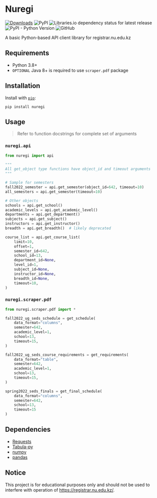 # Nuregi

[![Downloads](https://pepy.tech/badge/nuregi)](https://pepy.tech/project/nuregi)
![PyPI](https://img.shields.io/pypi/v/nuregi)
![Libraries.io dependency status for latest release](https://img.shields.io/librariesio/release/pypi/nuregi)
![PyPI - Python Version](https://img.shields.io/pypi/pyversions/nuregi)
![GitHub](https://img.shields.io/github/license/aldan/nuregi?color=brightgreen)

A basic Python-based API client library for registrar.nu.edu.kz

## Requirements

- Python 3.8+
- `OPTIONAL` Java 8+ is required to use `scraper.pdf` package

## Installation

Install with [`pip`](https://pypi.org/project/nuregi/): 

```
pip install nuregi
```

## Usage
> Refer to function docstrings for complete set of arguments
### `nuregi.api`

```python
from nuregi import api

"""
All get_object type functions have object_id and timeout arguments
"""

# Sample for semesters
fall2022_semester = api.get_semester(object_id=642, timeout=10)
all_semesters = api.get_semester(timeout=10)

# Other objects
schools = api.get_school()
academic_levels = api.get_academic_level()
departments = api.get_department()
subjects = api.get_subject()
instructors = api.get_instructor()
breadth = api.get_breadth()  # likely deprecated

course_list = api.get_course_list(
    limit=10,
    offset=1,
    semester_id=642,
    school_id=13,
    department_id=None,
    level_id=1,
    subject_id=None,
    instructor_id=None,
    breadth_id=None,
    timeout=10,
)
```

### `nuregi.scraper.pdf`

```python
from nuregi.scraper.pdf import *

fall2022_ug_seds_schedule = get_schedule(
    data_format="columns",
    semester=642,
    academic_level=1,
    school=13,
    timeout=15,
)

fall2022_ug_seds_course_requirements = get_requirements(
    data_format="table",
    semester=642,
    academic_level=1,
    school=13,
    timeout=15,
)

spring2022_seds_finals = get_final_schedule(
    data_format="columns",
    semester=642,
    school=13,
    timeout=15
)
```

## Dependencies
- [Requests](https://github.com/psf/requests)
- [Tabula-py](https://github.com/chezou/tabula-py)
- [numpy](https://github.com/numpy/numpy)
- [pandas](https://github.com/pandas-dev/pandas)

## Notice

This project is for educational purposes only and should not 
be used to interfere with operation of https://registrar.nu.edu.kz/.